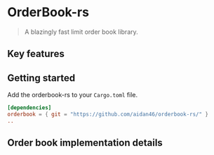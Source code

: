 # OrderBook-rs
> A blazingly fast limit order book library.

## Key features

## Getting started
Add the orderbook-rs to your `Cargo.toml` file.
```toml
[dependencies]
orderbook = { git = "https://github.com/aidan46/orderbook-rs/" }
..
```

## Order book implementation details
